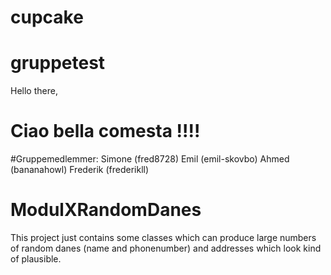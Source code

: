 # cupcake
# gruppetest

Hello there,
# Ciao bella comesta !!!! 

#Gruppemedlemmer:
Simone (fred8728)
Emil (emil-skovbo)
Ahmed (bananahowl)
Frederik (frederikll)

# ModulXRandomDanes

This project just contains some classes which can produce large numbers of 
random danes (name and phonenumber) and addresses which look kind of plausible.
